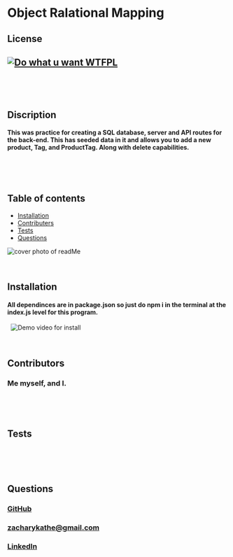 # Object Ralational Mapping

## License
## [![Do what u want WTFPL](https://img.shields.io/badge/License-WTFPL-brightgreen.svg)](http://www.wtfpl.net/about/)
&nbsp;

&nbsp;
## Discription
#### This was practice for creating a SQL database, server and API routes for the back-end. This has seeded data in it and allows you to add a new product, Tag, and ProductTag. Along with delete capabilities.
&nbsp;

&nbsp;
## Table of contents
* [Installation](#Installation)
* [Contributers](#Contributers)
* [Tests](#Tests)
* [Questions](#Questions)
&nbsp;

![cover photo of readMe]()

&nbsp;
## Installation
#### All dependinces are in package.json so just do npm i in the terminal at the index.js level for this program.
&nbsp;
![Demo video for install]()
&nbsp;



&nbsp;
## Contributors
### Me myself, and I.
&nbsp;


&nbsp;
## Tests
### 
&nbsp;



&nbsp;
## Questions
#### 
### [GitHub](https://github.com/ZacharyKathe)
### [zacharykathe@gmail.com](zacharykathe@gmail.com)
### [LinkedIn](https://www.linkedin.com/in/zachary-kathe-621415189/)
